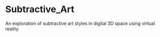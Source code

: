 # Subtractive_Art
An exploration of subtractive art styles in digital 3D space using virtual reality.
